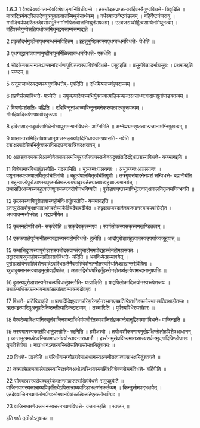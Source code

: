 

  
1.6.3
1 वैश्वदेवपर्वगतान्येवविशेषाङ्गानिविधीयन्ते । तत्रचोदकप्राप्तस्यबर्हिषस्त्रैगुण्यंविधत्ते- त्रिवृदिति ॥ मात्रादित्रयंयदस्तितदेवपुत्रयुक्तत्वात्तन्मिथुनंसार्थकम् । गर्भस्यान्तर्वेष्टनंउल्बम् । बहिर्वेष्टनंजरायु । गर्भादित्रयंयदस्तितदेवसारभूतेनगर्भेणोपेतत्वात्तन्मिथुनंसफलम् । उल्बजराय्वोर्द्वित्वसाम्येनमिथुनत्वम् । बर्हिषस्त्रैगुण्येसतियथोक्तमिथुनद्वयसाम्यंसम्पद्यते ॥

2 प्रकृतौदर्भमुष्टीनांपृथग्बन्धनंनविहितम् । इहतुमुष्टित्रयस्यपृथग्बन्धनंविधत्ते- त्रेधेति ॥

3 पृथग्बद्धानांत्रयाणांमुष्टीनांपुनर्मिळित्वाबन्धनंविधत्ते- एकधेति ॥

4 चोदकेनसामान्यतःप्राप्तानांदर्भाणांपुष्पितत्वरूपंविशेषंविधत्ते- प्रसुवइति ॥ प्रसूनोपेताःदर्भाःप्रसुवः । प्रथमजइति । स्पष्टम् ॥

5 अनूयाजार्थस्यद्रव्यस्यगुणंविधत्तेब्- पृषदिति ॥ दधिमिश्रमाज्यंपृषदाज्यम् ॥

6 ग्रहणेसंख्यांविधत्ते- पञ्चेति ॥ सपुच्छपादैःपञ्चभिर्युक्तत्वात्पङ्किच्छन्दसःसाध्यत्वाद्वापशूनांपाङ्क्तत्वम् ॥

7 मिश्रणंप्रशंसति- बह्विति ॥ दधिबिन्दूनांआज्यबिन्दूनामनेकरूपत्वात्बहुरूपत्वम् । गोमहिषादिरूपेणपशवोबहुरूपाः ॥

8 हविरासादनादूर्ध्वंसामिधेनीभ्यःपुरामन्थनंविधत्ते- अग्निमिति ॥ अग्नेःप्रथमसृष्टत्वात्प्रजानामग्निमुखत्वम् ॥

9 शाखान्तराभिहितांप्रयाजानूयाजसङ्ख्यांहृदिनिधाययागंप्रशंसति- नवेति ॥ दशाक्षरपादैस्त्रिभिर्युक्तस्यविराट्छन्दसःत्रिंशदक्षरत्वम् ॥

10 अलङ्करणकालेआज्येनैककपालमभिपूरयतीत्यापस्तम्बेनयदुक्तंतदिदंद्वेधाप्रशस्यविधत्ते- यजमानइति ॥

11 विशेषान्तरंविधातुंप्रस्तौति- यदल्पमिति ॥ भुञ्जन्तःपालयन्तः । अभुञ्जन्तःअपालयन्तः । पशूनामल्पत्वमपालयितृत्वंचेतिदोषौ । बहुत्वंपालयितृत्वंचेतिगुणौ । तत्रगुणसंपादनेनप्रशं सन्विधत्ते- बह्नानीयेति । बहुन्याज्येपुरोडाशस्यपृष्ठमतिमज्ज्ययथादृश्यतेतथातावत्वहुआज्यमानयेत् । तथासतिआज्यस्यबहुत्वात्पशूनामल्पत्वदोषोनभविष्यति । पुरोडाशपृष्ठस्याविर्भूतत्वात्अपालयितृत्वमपिनभवति ॥

12 कृत्स्नस्यापिपुरोडाशस्यहोमंविधातुंप्रस्तौति- यजमानइति ॥ इतरपुरोडाशेषुभक्षणाद्यर्थमवशेष्यकिञ्चिदेवावदीयेत । तद्वदत्राप्यवदानेनयजमानस्यावयवःछिद्येत । अथवाउन्मत्तोभवेत् । यद्वाप्रमीयेत ॥

13 कृत्स्नहोमंविधत्ते- सकृदेवेति ॥ सकृदेवकृत्स्नएव । स्वर्गलोकस्यसकृत्त्वमखण्डितत्वम् ॥

14 एककपालेपूर्वमानीतस्यबह्वाज्यस्यहोमंविधत्ते- हुत्वेति ॥ आदौपुरोडाशंहुत्वातस्यउपर्याज्यंजुहुयात् ॥

15 कथाचिदुपपत्त्यापुरोडाशस्यचोदकप्राप्तंस्रुचाहोममपोद्यहस्तेनहोमःप्रसक्तः । तद्वारणायस्रुचाहोमस्यप्रतिप्रसवंविधत्ते- यदिति ॥ अवविध्येत्प्रच्यावयेत् । पुरोडाशोयेनसन्निवेशेनपात्रेऽवस्थितःतेनैवसन्निवेशेनाग्नौतस्यस्थितिःशाखान्तरेविहिता । स्रुचाहूयमानस्त्ववाङ्मुखोवह्नौपतेत् । अतःतद्विरोधंपरिहर्तुंहस्तेनहोतव्यंइत्येषामन्दानामुपपत्तिः ॥

16 हुतस्यपुरोडाशस्यनैश्चल्यंविधातुंप्रस्तौति- यत्प्राङिति ॥ यद्यपिलोकादिजयोनस्वरूपेणजयः । तथाऽप्यधिकफलभावनायांसत्यांतावन्मात्रत्वंदोषएव ॥

17 विधत्ते- प्रतिष्ठितइति ॥ प्रागादिदिक्षुपतनपरिहारेणहोमस्थानएवप्रतिष्ठितःनिश्चलोयथाभवतितथाहोतव्यः । ऋतवइत्यादिषुअनुप्रतितिष्ठन्तीत्यादिकंद्रष्टव्यम् । तस्मादिति । पूर्वस्यविधेरुपसंहारः ॥

18 वैश्वदेव्यामिक्षयानिस्सृतंवाजिनशब्दाभिधेयंयन्नीरंतस्यवाजिसंज्ञकान्देवानुद्दिश्ययागंविधत्ते- वाजिनइति ॥

19 तस्ययागस्यकालंविधातुंप्रस्तौति- ऋगिति ॥ हरीअश्वौ । तयोःवशीकरणायमुखेप्रक्षिप्तोलोहविशेषआधानम् । अन्तःमुखमध्येऽवस्थितमाधानंययोस्तावन्तराधानौ । हस्तेनमुखेप्रक्षिप्यमाणःसाज्यशर्करमुद्गादिपिण्डोघासः । तृणविशेषोवा । नह्याधानऽन्तरवस्थितेसतिघासोभक्षयितुंशक्यः ॥

20 विधत्ते- प्रहृत्येति ॥ परिधीनामग्नौप्रहारेणआधानस्यअपनीतत्वात्घासःभक्षयितुंशक्यते ॥

21 तत्रपात्रेग्रहणकालेपात्रस्याभिरक्षणेनअधोऽवस्थितस्यबर्हिषःविशेषणसेचनंविधत्ते- बर्हिषीति ॥

22 सोमवत्परस्परोपहवपूर्वकंभक्षणमप्राप्तत्वादिहविधत्ते-समुपहूयेति ॥ वाजिनयागस्यसान्नाय्यविकृतित्वेऽपिसान्नाय्यवदिडाभक्षणंनकर्तव्यम् । किन्तुसोमवद्भक्षयेत् । एतदेववाजिनभक्षणंसोमपीथःसोमपानंयेषांऋत्विजांतेएतत्सोमपीथाः ॥

23 वाजिनभक्षणेयजमानस्यचरमभक्षणंविधत्ते- यजमानइति ॥ स्पष्टम् ॥ 

इति षष्ठे तृतीयोऽनुवाकः ॥  

